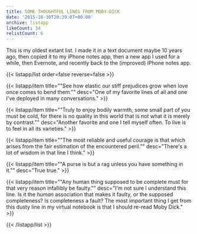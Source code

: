 ```yaml
---
title: SOME THOUGHTFUL LINES FROM MOBY–DICK
date: '2015-10-30T20:39:07+00:00'
archive: listapp
likeCount: 34
relistCount: 6
---
```


This is my oldest extant list. I made it in a text document maybe 10 years ago, then copied it to my iPhone notes app, then a new app I used for a while, then Evernote, and recently back to the (improved) iPhone notes app.

<!--more-->

{{< listapp/list order=false reverse=false >}}

   {{< listapp/item title="\"See how elastic our stiff prejudices grow when love once comes to bend them.\""
      desc="One of my favorite lines of all and one I've deployed in many conversations." >}}

   {{< listapp/item title="\"Truly to enjoy bodily warmth, some small part of you must be cold, for there is no quality in this world that is not what it is merely by contrast.\""
      desc="Another favorite and one I tell myself often. To live is to feel in all its varieties." >}}

   {{< listapp/item title="\"The most reliable and useful courage is that which arises from the fair estimation of the encountered peril.\""
      desc="There's a lot of wisdom in that line I think." >}}

   {{< listapp/item title="\"A purse is but a rag unless you have something in it.\""
      desc="True true." >}}

   {{< listapp/item title="\"Any human thing supposed to be complete must for that very reason infallibly be faulty.\""
      desc="I'm not sure I understand this line. Is it the *human* association that makes it faulty, or the supposed completeness? Is completeness a fault? The most important thing I get from this dusty line in my virtual notebook is that I should re-read Moby Dick." >}}

{{< /listapp/list >}}
